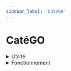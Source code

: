 ```yaml
---
sidebar_label: 'CatéGO'
---
```


# CatéGO

<details>
 <summary>Utilité</summary>

    ## Utilité

</details>

<details>
 <summary>Fonctionnement</summary>
 ## Fonctionnement

</details>